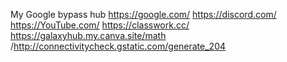 My Google bypass hub
https://google.com/
https://discord.com/
https://YouTube.com/
https://classwork.cc/
https://galaxyhub.my.canva.site/math
/http://connectivitycheck.gstatic.com/generate_204
